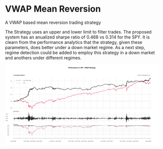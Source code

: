 # VWAP Mean Reversion
 A VWAP based mean reversion trading strategy 

The Strategy uses an upper and lower limit to filter trades. The proposed system has an anualized sharpe ratio of 0.468 vs 0.314 for the SPY. It is clearn from the performance analytics that the strategy, given these parameters, does better under a down market regime. As a next step, regime detection could be added to employ this strategy in a down market and anothers under different regimes. 


![alt text](https://github.com/0zean/VWAP-Mean-Reversion/blob/main/PnL.png)

